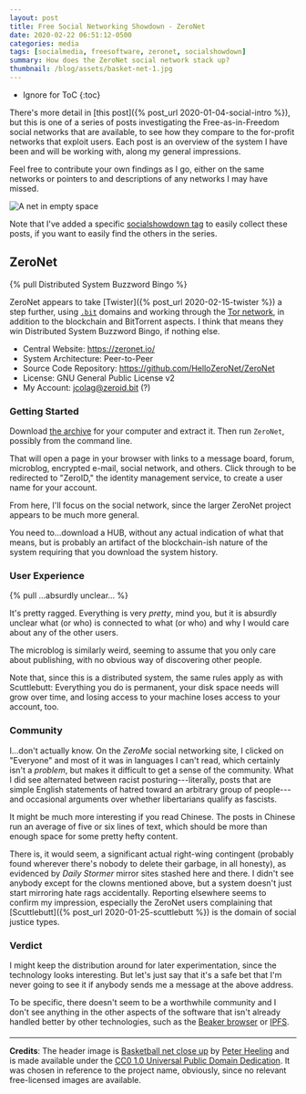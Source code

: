 ```yaml
---
layout: post
title: Free Social Networking Showdown - ZeroNet
date: 2020-02-22 06:51:12-0500
categories: media
tags: [socialmedia, freesoftware, zeronet, socialshowdown]
summary: How does the ZeroNet social network stack up?
thumbnail: /blog/assets/basket-net-1.jpg
---
```


* Ignore for ToC
{:toc}

There's more detail in [this post]({% post_url 2020-01-04-social-intro %}), but this is one of a series of posts investigating the Free-as-in-Freedom social networks that are available, to see how they compare to the for-profit networks that exploit users.  Each post is an overview of the system I have been and will be working with, along my general impressions.

Feel free to contribute your own findings as I go, either on the same networks or pointers to and descriptions of any networks I may have missed.

![A net in empty space](/blog/assets/basket-net-1.jpg "A net in empty space")

Note that I've added a specific [socialshowdown tag](/blog/tag/socialmedia/) to easily collect these posts, if you want to easily find the others in the series.

## ZeroNet

{% pull Distributed System Buzzword Bingo %}

ZeroNet appears to take [Twister]({% post_url 2020-02-15-twister %}) a step further, using [`.bit`](https://bit.namecoin.org/) domains and working through the [Tor network](https://www.torproject.org/), in addition to the blockchain and BitTorrent aspects.  I think that means they win Distributed System Buzzword Bingo, if nothing else.

 * Central Website:  <https://zeronet.io/>
 * System Architecture:  Peer-to-Peer
 * Source Code Repository:  <https://github.com/HelloZeroNet/ZeroNet>
 * License:  GNU General Public License v2
 * My Account:  jcolag@zeroid.bit (?)

### Getting Started

Download [the archive](https://github.com/HelloZeroNet/ZeroNet#user-content-how-to-join) for your computer and extract it.  Then run `ZeroNet`, possibly from the command line.

That will open a page in your browser with links to a message board, forum, microblog, encrypted e-mail, social network, and others.  Click through to be redirected to "ZeroID," the identity management service, to create a user name for your account.

From here, I'll focus on the social network, since the larger ZeroNet project appears to be much more general.

You need to...download a HUB, without any actual indication of what that means, but is probably an artifact of the blockchain-ish nature of the system requiring that you download the system history.

### User Experience

{% pull ...absurdly unclear... %}

It's pretty ragged.  Everything is very *pretty*, mind you, but it is absurdly unclear what (or who) is connected to what (or who) and why I would care about any of the other users.

The microblog is similarly weird, seeming to assume that you only care about publishing, with no obvious way of discovering other people.

Note that, since this is a distributed system, the same rules apply as with Scuttlebutt:  Everything you do is permanent, your disk space needs will grow over time, and losing access to your machine loses access to your account, too.

### Community

I...don't actually know.  On the *ZeroMe* social networking site, I clicked on "Everyone" and most of it was in languages I can't read, which certainly isn't a *problem*, but makes it difficult to get a sense of the community.  What I did see alternated between racist posturing---literally, posts that are simple English statements of hatred toward an arbitrary group of people---and occasional arguments over whether libertarians qualify as fascists.

It might be much more interesting if you read Chinese.  The posts in Chinese run an average of five or six lines of text, which should be more than enough space for some pretty hefty content.

There is, it would seem, a significant actual right-wing contingent (probably found wherever there's nobody to delete their garbage, in all honesty), as evidenced by *Daily Stormer* mirror sites stashed here and there.  I didn't see anybody except for the clowns mentioned above, but a system doesn't just start mirroring hate rags accidentally.  Reporting elsewhere seems to confirm my impression, especially the ZeroNet users complaining that [Scuttlebutt]({% post_url 2020-01-25-scuttlebutt %}) is the domain of social justice types.

### Verdict <i class="far fa-thumbs-down"></i>

I might keep the distribution around for later experimentation, since the technology looks interesting.  But let's just say that it's a safe bet that I'm never going to see it if anybody sends me a message at the above address.

To be specific, there doesn't seem to be a worthwhile community and I don't see anything in the other aspects of the software that isn't already handled better by other technologies, such as the [Beaker browser](https://beakerbrowser.com/) or [IPFS](https://ipfs.io/).

#### <i class="far fa-handshake"></i>

* * *

**Credits**:  The header image is [Basketball net close up](https://skitterphoto.com/photos/4702/basketball-net-close-up) by [Peter Heeling](https://skitterphoto.com/photographers/7/peter-heeling) and is made available under the [CC0 1.0 Universal Public Domain Dedication](https://creativecommons.org/publicdomain/zero/1.0/).  It was chosen in reference to the project name, obviously, since no relevant free-licensed images are available.

